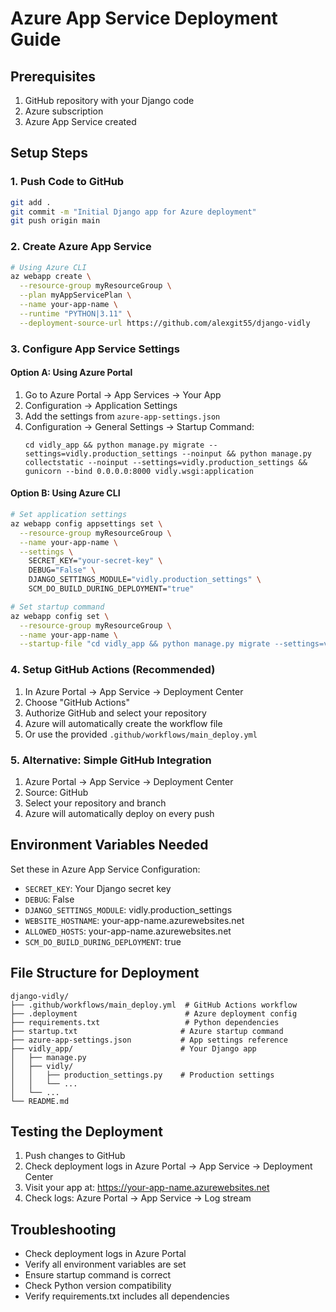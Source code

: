 # Azure App Service Deployment Guide

## Prerequisites
1. GitHub repository with your Django code
2. Azure subscription
3. Azure App Service created

## Setup Steps

### 1. Push Code to GitHub
```bash
git add .
git commit -m "Initial Django app for Azure deployment"
git push origin main
```

### 2. Create Azure App Service
```bash
# Using Azure CLI
az webapp create \
  --resource-group myResourceGroup \
  --plan myAppServicePlan \
  --name your-app-name \
  --runtime "PYTHON|3.11" \
  --deployment-source-url https://github.com/alexgit55/django-vidly
```

### 3. Configure App Service Settings

#### Option A: Using Azure Portal
1. Go to Azure Portal → App Services → Your App
2. Configuration → Application Settings
3. Add the settings from `azure-app-settings.json`
4. Configuration → General Settings → Startup Command:
   ```
   cd vidly_app && python manage.py migrate --settings=vidly.production_settings --noinput && python manage.py collectstatic --noinput --settings=vidly.production_settings && gunicorn --bind 0.0.0.0:8000 vidly.wsgi:application
   ```

#### Option B: Using Azure CLI
```bash
# Set application settings
az webapp config appsettings set \
  --resource-group myResourceGroup \
  --name your-app-name \
  --settings \
    SECRET_KEY="your-secret-key" \
    DEBUG="False" \
    DJANGO_SETTINGS_MODULE="vidly.production_settings" \
    SCM_DO_BUILD_DURING_DEPLOYMENT="true"

# Set startup command
az webapp config set \
  --resource-group myResourceGroup \
  --name your-app-name \
  --startup-file "cd vidly_app && python manage.py migrate --settings=vidly.production_settings --noinput && python manage.py collectstatic --noinput --settings=vidly.production_settings && gunicorn --bind 0.0.0.0:8000 vidly.wsgi:application"
```

### 4. Setup GitHub Actions (Recommended)

1. In Azure Portal → App Service → Deployment Center
2. Choose "GitHub Actions"
3. Authorize GitHub and select your repository
4. Azure will automatically create the workflow file
5. Or use the provided `.github/workflows/main_deploy.yml`

### 5. Alternative: Simple GitHub Integration

1. Azure Portal → App Service → Deployment Center
2. Source: GitHub
3. Select your repository and branch
4. Azure will automatically deploy on every push

## Environment Variables Needed

Set these in Azure App Service Configuration:
- `SECRET_KEY`: Your Django secret key
- `DEBUG`: False
- `DJANGO_SETTINGS_MODULE`: vidly.production_settings
- `WEBSITE_HOSTNAME`: your-app-name.azurewebsites.net
- `ALLOWED_HOSTS`: your-app-name.azurewebsites.net
- `SCM_DO_BUILD_DURING_DEPLOYMENT`: true

## File Structure for Deployment
```
django-vidly/
├── .github/workflows/main_deploy.yml  # GitHub Actions workflow
├── .deployment                        # Azure deployment config
├── requirements.txt                   # Python dependencies
├── startup.txt                       # Azure startup command
├── azure-app-settings.json           # App settings reference
├── vidly_app/                        # Your Django app
│   ├── manage.py
│   ├── vidly/
│   │   ├── production_settings.py    # Production settings
│   │   └── ...
│   └── ...
└── README.md
```

## Testing the Deployment

1. Push changes to GitHub
2. Check deployment logs in Azure Portal → App Service → Deployment Center
3. Visit your app at: https://your-app-name.azurewebsites.net
4. Check logs: Azure Portal → App Service → Log stream

## Troubleshooting

- Check deployment logs in Azure Portal
- Verify all environment variables are set
- Ensure startup command is correct
- Check Python version compatibility
- Verify requirements.txt includes all dependencies
